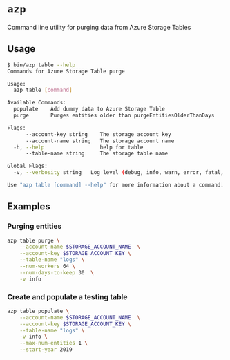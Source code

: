 # `azp` 

Command line utility for purging data from Azure Storage Tables

## Usage

``` bash
$ bin/azp table --help
Commands for Azure Storage Table purge

Usage:
  azp table [command]

Available Commands:
  populate    Add dummy data to Azure Storage Table
  purge       Purges entities older than purgeEntitiesOlderThanDays

Flags:
      --account-key string    The storage account key
      --account-name string   The storage account name
  -h, --help                  help for table
      --table-name string     The storage table name

Global Flags:
  -v, --verbosity string   Log level (debug, info, warn, error, fatal, panic (default "info")

Use "azp table [command] --help" for more information about a command.
```

## Examples

### Purging entities

``` bash
azp table purge \
    --account-name $STORAGE_ACCOUNT_NAME  \
    --account-key $STORAGE_ACCOUNT_KEY \
    --table-name "logs" \
    --num-workers 64 \
    --num-days-to-keep 30  \
    -v info
```

### Create and populate a testing table

```bash
azp table populate \
    --account-name $STORAGE_ACCOUNT_NAME  \
    --account-key $STORAGE_ACCOUNT_KEY \
    --table-name "logs" \
    -v info \
    --max-num-entities 1 \
    --start-year 2019
```